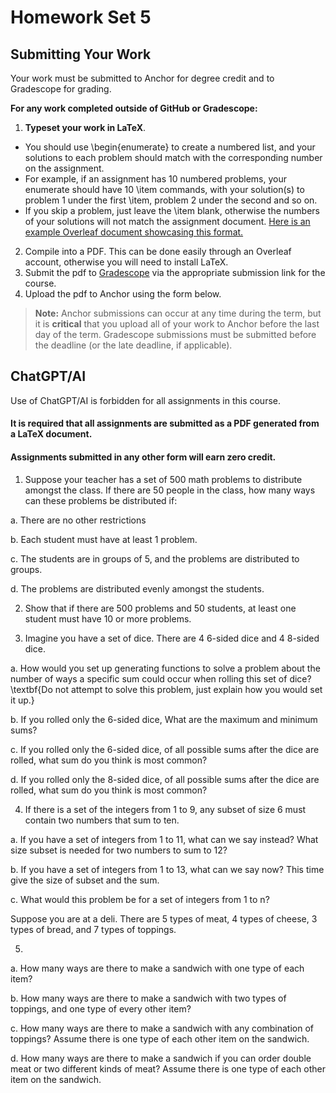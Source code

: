 <!--meta exposure: repeat -->
<!--meta assessmentFormat: ProblemSet -->
<!--meta submissionVia: Gradescope -->
<!--meta instructionType: specific -->
<!--meta submissionFormatFlexibility: no -->
<!--meta submissionTopicFlexibility: no -->
<!--meta rubricAvailable: no -->
<!--meta rubricShared: no -->
<!--meta groupWork: no -->
<!--meta automatedGrading: 0 -->
<!--meta studentInstructionsLink: course-discrete-mathematics/src/lessons/module-05/module5hw.md -->
<!--meta topics:  -->

# Homework Set 5

## Submitting Your Work

Your work must be submitted to Anchor for degree credit and to Gradescope for grading.

**For any work completed outside of GitHub or Gradescope:**

1. **Typeset your work in LaTeX**.
 - You should use \\begin\{enumerate\} to create a numbered list, and your solutions to each problem should match with the corresponding number on the assignment.
 - For example, if an assignment has 10 numbered problems, your enumerate should have 10 \\item commands, with your solution(s) to problem 1 under the first \\item, problem 2 under the second and so on.
 - If you skip a problem, just leave the \\item blank, otherwise the numbers of your solutions will not match the assignment document.
[Here is an example Overleaf document showcasing this format.](https://www.overleaf.com/read/zqjgpnxycycd#e88392)
2. Compile into a PDF. This can be done easily through an Overleaf account, otherwise you will need to install LaTeX.
3. Submit the pdf to [Gradescope](https://www.gradescope.com) via the appropriate submission link for the course.
4. Upload the pdf to Anchor using the form below.

> **Note:** Anchor submissions can occur at any time during the term, but it is **critical** that you upload all of your work to
> Anchor before the last day of the term.  Gradescope submissions must be submitted before the deadline (or the late deadline, if applicable).

## ChatGPT/AI

Use of ChatGPT/AI is forbidden for all assignments in this course.

#### It is required that all assignments are submitted as a PDF generated from a LaTeX document.

#### Assignments submitted in any other form will earn zero credit.

1. Suppose your teacher has a set of 500 math problems to distribute amongst the class. If there are 50 people in the class, how many ways can these problems be distributed if:

a. There are no other restrictions

b. Each student must have at least 1 problem.

c. The students are in groups of 5, and the problems are distributed to groups.

d. The problems are distributed evenly amongst the students.

2. Show that if there are 500 problems and 50 students, at least one student must have 10 or more problems.

3. Imagine you have a set of dice. There are 4 6-sided dice and 4 8-sided dice.

a. How would you set up generating functions to solve a problem about the number of ways a specific sum could occur when rolling this set of dice? \textbf{Do not attempt to solve this problem, just explain how you would set it up.}

b. If you rolled only the 6-sided dice, What are the maximum and minimum sums?

c. If you rolled only the 6-sided dice, of all possible sums after the dice are rolled, what sum do you think is most common?

d. If you rolled only the 8-sided dice, of all possible sums after the dice are rolled, what sum do you think is most common?

4. If there is a set of the integers from 1 to 9, any subset of size 6 must contain two numbers that sum to ten.

a. If you have a set of integers from 1 to 11, what can we say instead? What size subset is needed for two numbers to sum to 12?

b. If you have a set of integers from 1 to 13, what can we say now? This time give the size of subset and the sum.

c. What would this problem be for a set of integers from 1 to n?

Suppose you are at a deli. There are 5 types of meat, 4 types of cheese, 3 types of bread, and 7 types of toppings.

5.
a. How many ways are there to make a sandwich with one type of each item?

b. How many ways are there to make a sandwich with two types of toppings, and one type of every other item?

c. How many ways are there to make a sandwich with any combination of toppings? Assume there is one type of each other item on the sandwich.

d. How many ways are there to make a sandwich if you can order double meat or two different kinds of meat? Assume there is one type of each other item on the sandwich.
